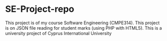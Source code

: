 # SE-Project-repo
This project is of my course Software Engineering (CMPE314). This project is on JSON file reading for student marks (using PHP with HTML5). This is a university project of Cyprus International University  
